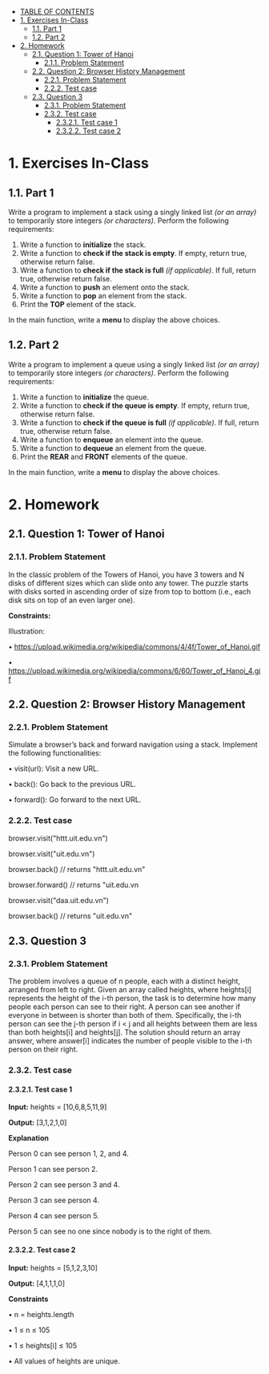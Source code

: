 - [TABLE OF CONTENTS](#table-of-contents)
- [1. Exercises In-Class](#1-exercises-in-class)
  - [1.1. Part 1](#11-part-1)
  - [1.2. Part 2](#12-part-2)
- [2. Homework](#2-homework)
  - [2.1. Question 1: Tower of Hanoi](#21-question-1-tower-of-hanoi)
    - [2.1.1. Problem Statement](#211-problem-statement)
  - [2.2. Question 2: Browser History Management](#22-question-2-browser-history-management)
    - [2.2.1. Problem Statement](#221-problem-statement)
    - [2.2.2. Test case](#222-test-case)
  - [2.3. Question 3](#23-question-3)
    - [2.3.1. Problem Statement](#231-problem-statement)
    - [2.3.2. Test case](#232-test-case)
      - [2.3.2.1. Test case 1](#2321-test-case-1)
      - [2.3.2.2. Test case 2](#2322-test-case-2)


# 1. Exercises In-Class
## 1.1. Part 1
Write a program to implement a stack using a singly linked list *(or an array)* to temporarily store integers *(or characters)*. Perform the following requirements:
1. Write a function to **initialize** the stack.
2. Write a function to **check if the stack is empty**. If empty, return true, otherwise return false.
3. Write a function to **check if the stack is full** *(if applicable)*. If full, return true, otherwise return false.
4. Write a function to **push** an element onto the stack.
5. Write a function to **pop** an element from the stack.
6. Print the **TOP** element of the stack.

In the main function, write a **menu** to display the above choices.
## 1.2. Part 2
Write a program to implement a queue using a singly linked list *(or an array)* to temporarily store integers *(or characters)*. Perform the following requirements:
1. Write a function to **initialize** the queue.
2. Write a function to **check if the queue is empty**. If empty, return true, otherwise return false.
3. Write a function to **check if the queue is full** *(if applicable)*. If full, return true, otherwise return false.
4. Write a function to **enqueue** an element into the queue.
5. Write a function to **dequeue** an element from the queue.
6. Print the **REAR** and **FRONT** elements of the queue.

In the main function, write a **menu** to display the above choices.

# 2. Homework
## 2.1. Question 1: Tower of Hanoi
### 2.1.1. Problem Statement
In the classic problem of the Towers of Hanoi, you have 3 towers and N disks of different sizes which can slide onto any tower. The puzzle starts with disks sorted in ascending order of size from top to bottom (i.e., each disk sits on top of an even larger one).

**Constraints:**

Illustration:

• https://upload.wikimedia.org/wikipedia/commons/4/4f/Tower_of_Hanoi.gif

• https://upload.wikimedia.org/wikipedia/commons/6/60/Tower_of_Hanoi_4.gif

## 2.2. Question 2: Browser History Management
### 2.2.1. Problem Statement
Simulate a browser’s back and forward navigation using a stack. Implement the following functionalities:

• visit(url): Visit a new URL.

• back(): Go back to the previous URL.

• forward(): Go forward to the next URL.

### 2.2.2. Test case
browser.visit("httt.uit.edu.vn")

browser.visit("uit.edu.vn")

browser.back() // returns "httt.uit.edu.vn"

browser.forward() // returns "uit.edu.vn

browser.visit("daa.uit.edu.vn")

browser.back() // returns "uit.edu.vn"

## 2.3. Question 3
### 2.3.1. Problem Statement 
The problem involves a queue of n people, each with a distinct height, arranged from left to right. Given an array called heights, where heights[i] represents the height of the i-th person, the task is to determine how many people each person can see to their right. A person can see another if everyone in between is shorter than both of them. Specifically, the i-th person can see the j-th person if i < j and all heights between them are less than both heights[i] and heights[j]. The solution should return an array answer, where answer[i] indicates the number of people visible to the i-th person on their right.

### 2.3.2. Test case
#### 2.3.2.1. Test case 1
**Input:** heights = [10,6,8,5,11,9]

**Output:** [3,1,2,1,0]

**Explanation**

Person 0 can see person 1, 2, and 4.

Person 1 can see person 2.

Person 2 can see person 3 and 4.

Person 3 can see person 4.

Person 4 can see person 5.

Person 5 can see no one since nobody is to the right of them.

#### 2.3.2.2. Test case 2
**Input:** heights = [5,1,2,3,10]

**Output:** [4,1,1,1,0]

**Constraints**

• n = heights.length

• 1 ≤ n ≤ 105

• 1 ≤ heights[i] ≤ 105

• All values of heights are unique.
